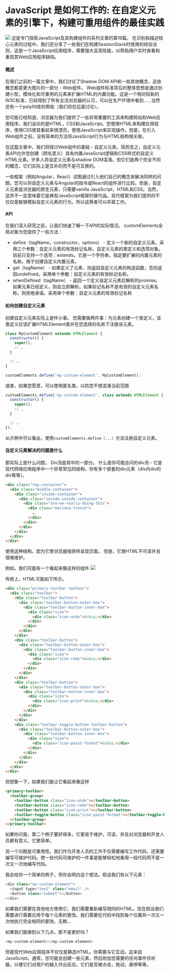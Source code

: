 # JavaScript 是如何工作的: 在自定义元素的引擎下，构建可重用组件的最佳实践

![](media/15335456893446/15335457574971.jpg)
这是专门探索JavaScript及其构建组件的系列文章的第19篇。 在识别和描述核心元素的过程中，我们还分享了一些我们在构建SessionStack时使用的经验法则，这是一个JavaScript应用程序，需要强大且高性能，以帮助用户实时查看和重现其Web应用程序缺陷。

#### 概述
在我们之前的一篇文章中，我们讨论了Shadow DOM API和一些其他概念，这些概念都是更大图片的一部分 - Web组件。 Web组件标准背后的整体思想是通过创建小型，模块化和可重用的元素来扩展HTML的内置功能。这是一个相对较新的W3C标准，已经得到了所有主流浏览器的认可，可以在生产环境中看到......当然还有一个polyfill库的帮助（我们将在后面讨论）。

您可能已经知道，浏览器为我们提供了一些非常重要的工具来构建网站和Web应用程序。我们谈论的是HTML，CSS和JavaScript。您使用HTML来构建应用程序，使用CSS使其看起来很漂亮，使用JavaScript来实现操作。但是，在引入Web组件之前，没有简单的方法将JavaScript行为与HTML结构相关联。

在这篇文章中，我们将探讨Web组件的基础 - 自定义元素。简而言之，自定义元素API允许您创建（顾名思义）具有内置JavaScript逻辑和CSS样式的自定义HTML元素。许多人将自定义元素与shadow DOM混淆。但它们是两个完全不同的概念，它们实际上是互补的而不是可互换的。

一些框架（例如Angular，React）试图通过引入他们自己的概念来解决同样的问题。您可以将自定义元素与Angular的指令或React的组件进行比较。但是，自定义元素是浏览器的原生元素，只需要vanilla JavaScript，HTML和CSS。当然，这并不一定意味着它是典型JavaScript框架的替代品。现代框架为我们提供的不仅仅是能够模拟自定义元素的行为。所以这两者可以并肩工作。

#### API

在我们深入研究之前，让我们快速了解一下API的实际情况。 customElements全局对象为您提供了一些方法：

- define（tagName，constructor，options） - 定义一个新的自定义元素。采用三个参数：自定义元素的有效标记名称，自定义元素的类定义和选项对象。目前只支持一个选项：extends，它是一个字符串，指定要扩展的内置元素的名称。用于创建自定义内置元素。
- get（tagName） - 如果定义了元素，则返回自定义元素的构造函数，否则返回undefined。采用单个参数：自定义元素的有效标记名称。
- whenDefined（tagName） - 返回一个定义自定义元素后解析的promise。如果元素已经定义，则会立即解析。如果标记名称不是有效的自定义元素名称，则拒绝承诺。采用单个参数：自定义元素的有效标记名称

#### 如何创建自定义元素
创建自定义元素实际上是件小事。 您需要做两件事：为元素创建一个类定义，该类定义应该扩展HTMLElement类并在您选择的名称下注册该元素。


```js
class MyCustomElement extends HTMLElement {
  constructor() {
    super();
    // …
  }

  // …
}

customElements.define('my-custom-element', MyCustomElement);
```

或者，如果您愿意，可以使用匿名类，以防您不想混淆当前范围
```js
customElements.define('my-custom-element', class extends HTMLElement {
  constructor() {
    super();
    // …
  }

  // …
});
```

从示例中可以看出，使用`customElements.define（...）`方法注册自定义元素。

#### 自定义元素解决的问题是什么

那实际上是什么问题。 Div汤是其中的一部分。 什么是你可能会问的div汤 - 它是现代网络应用程序中一个非常常见的结构，你有多个嵌套的div元素（div内div的div等等）。
```html
<div class="top-container">
  <div class="middle-container">
    <div class="inside-container">
      <div class="inside-inside-container">
        <div class="are-we-really-doing-this">
          <div class="mariana-trench">
            …
          </div>
        </div>
      </div>
    </div>
  </div>
</div>
```

使用这种结构，因为它使浏览器按原样呈现页面。 但是，它使HTML不可读并且很难维护。

例如，我们可能有一个看起来像这样的组件
![](media/15335456893446/15335510265806.jpg)

传统上，HTML可能如下所示。
```html
<div class="primary-toolbar toolbar">
  <div class="toolbar">
    <div class="toolbar-button">
      <div class="toolbar-button-outer-box">
        <div class="toolbar-button-inner-box">
          <div class="icon">
            <div class="icon-undo">&nbsp;</div>
          </div>
        </div>
      </div>
    </div>
    <div class="toolbar-button">
      <div class="toolbar-button-outer-box">
        <div class="toolbar-button-inner-box">
          <div class="icon">
            <div class="icon-redo">&nbsp;</div>
          </div>
        </div>
      </div>
    </div>
    <div class="toolbar-button">
      <div class="toolbar-button-outer-box">
        <div class="toolbar-button-inner-box">
          <div class="icon">
            <div class="icon-print">&nbsp;</div>
          </div>
        </div>
      </div>
    </div>
    <div class="toolbar-toggle-button toolbar-button">
      <div class="toolbar-button-outer-box">
        <div class="toolbar-button-inner-box">
          <div class="icon">
            <div class="icon-paint-format">&nbsp;</div>
          </div>
        </div>
      </div>
    </div>
  </div>
</div>
```
但想象一下，如果我们能让它看起来像这样
```html
<primary-toolbar>
  <toolbar-group>
    <toolbar-button class="icon-undo"></toolbar-button>
    <toolbar-button class="icon-redo"></toolbar-button>
    <toolbar-button class="icon-print"></toolbar-button>
    <toolbar-toggle-button class="icon-paint-format"></toolbar-toggle-button>
  </toolbar-group>
</primary-toolbar>
```
如果你问我，第二个例子要好得多。它更易于维护，可读，并且对浏览器和开发人员都有意义。它更简单。

另一个问题是可重用性。我们作为开发人员的工作不仅需要编写工作代码，还需要编写可维护代码。使一些代码可维护的一件事是能够轻松地重用一段代码而不是一次又一次地编写代码。

我会给你一个简单的例子，但你会明白这个想法。假设我们有以下元素：
```js
<div class="my-custom-element">
  <input type="text" class="email" />
  <button class="submit"></button>
</div>
```
如果我们需要在其他地方使用它，我们需要重新编写相同的HTML。现在假设我们需要进行需要应用于每个元素的更改。我们需要在代码中找到每个位置并一次又一次地执行完全相同的更改。无赖...

如果我们能做到以下几点，那不是更好吗？
```js
<my-custom-element></my-custom-element>
```

但是现代Web应用程序不仅仅是静态HTML。你需要与它互动。这来自JavaScript。通常，您可能会创建一些元素，然后附加您需要的任何事件侦听器，以便它们对用户的输入作出反应。它们是否被点击，拖动，悬停等等。